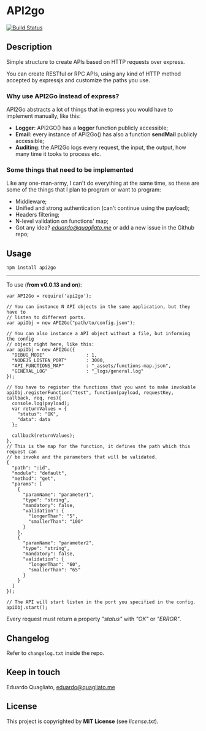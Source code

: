 # API2go

[![Build Status](https://travis-ci.org/quagliato/api2go.svg?branch=master)](https://travis-ci.org/quagliato/api2go)

## Description

Simple structure to create APIs based on HTTP requests over express.

You can create RESTful or RPC APIs, using any kind of HTTP method accepted by
expressjs and customize the paths you use.

### Why use API2Go instead of express?

API2Go abstracts a lot of things that in express you would have to implement
manually, like this:

- **Logger**: API2GO() has a **logger** function publicly accessible;
- **Email**: every instance of API2Go() has also a function **sendMail** 
publicly accessible;
- **Auditing**: the API2Go logs every request, the input, the output, how many
time it tooks to process etc.

### Some things that need to be implemented

Like any one-man-army, I can't do everything at the same time, so these are some
of the things that I plan to program or want to program:

- Middleware;
- Unified and strong authentication (can't continue using the payload);
- Headers filtering;
- N-level validation on functions' map;
- Got any idea? *eduardo@quagliato.me* or add a new issue in the Github repo;

## Usage

    npm install api2go

* * * * *

To use (**from v0.0.13 and on**):
    
    var API2Go = require('api2go');

    // You can instance N API objects in the same application, but they have to
    // listen to different ports.
    var apiObj = new API2Go("path/to/config.json");

    // You can also instance a API object without a file, but informing the config
    // object right here, like this:
    var apiObj = new API2Go({
      "DEBUG_MODE"               : 1,
      "NODEJS_LISTEN_PORT"       : 3000,
      "API_FUNCTIONS_MAP"        : "_assets/functions-map.json",
      "GENERAL_LOG"              : "_logs/general.log"
    });

    // You have to register the functions that you want to make invokable
    apiObj.registerFunction("test", function(payload, requestKey, callback, req, res){
      console.log(payload);
      var returnValues = {
        "status": "OK",
        "data": data
      };

      callback(returnValues);
    },
    // This is the map for the function, it defines the path which this request can
    // be invoke and the parameters that will be validated.
    {
      "path": ":id",
      "module": "default",
      "method": "get",
      "params": [
        {
          "paramName": "parameter1",
          "type": "string",
          "mandatory": false,
          "validation": {
            "longerThan": "5",
            "smallerThan": "100"
          }
        },
        {
          "paramName": "parameter2",
          "type": "string",
          "mandatory": false,
          "validation": {
            "longerThan": "60",
            "smallerThan": "65"
          }
        }
      ]
    });

    // The API will start listen in the port you specified in the config.
    apiObj.start();

Every request must return a property *"status"* with *"OK"* or *"ERROR"*.

## Changelog

Refer to `changelog.txt` inside the repo.

## Keep in touch

Eduardo Quagliato, eduardo@quagliato.me

## License

This project is copyrighted by **MIT License** (see *license.txt*).

